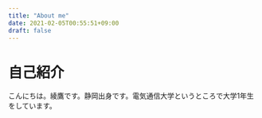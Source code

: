 ```yaml
---
title: "About me"
date: 2021-02-05T00:55:51+09:00
draft: false
---
```

# 自己紹介
こんにちは。綾鷹です。静岡出身です。電気通信大学というところで大学1年生をしています。